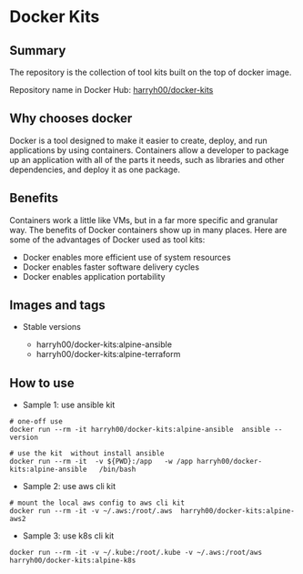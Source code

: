 # Docker Kits

## Summary 
The repository is the collection of tool kits built on the top of docker image. 

Repository name in Docker Hub: [harryh00/docker-kits](https://hub.docker.com/r/harryh00/docker-kits)


## Why chooses docker

Docker is a tool designed to make it easier to create, deploy, and run applications by using containers. Containers allow a developer to package up an application with all of the parts it needs, such as libraries and other dependencies, and deploy it as one package. 

## Benefits

Containers work a little like VMs, but in a far more specific and granular way. The benefits of Docker containers show up in many places. Here are some of the advantages of Docker used as tool kits:

* Docker enables more efficient use of system resources
* Docker enables faster software delivery cycles
* Docker enables application portability

## Images and tags

* Stable versions

    * harryh00/docker-kits:alpine-ansible
    * harryh00/docker-kits:alpine-terraform


## How to use

* Sample 1: use ansible kit 
  

```
# one-off use
docker run --rm -it harryh00/docker-kits:alpine-ansible  ansible --version 

# use the kit  without install ansible
docker run --rm -it  -v ${PWD}:/app   -w /app harryh00/docker-kits:alpine-ansible   /bin/bash 

```

* Sample 2: use aws cli kit 

```
# mount the local aws config to aws cli kit 
docker run --rm -it -v ~/.aws:/root/.aws  harryh00/docker-kits:alpine-aws2
```

* Sample 3: use k8s cli kit 

```
docker run --rm -it -v ~/.kube:/root/.kube -v ~/.aws:/root/aws  harryh00/docker-kits:alpine-k8s
```



